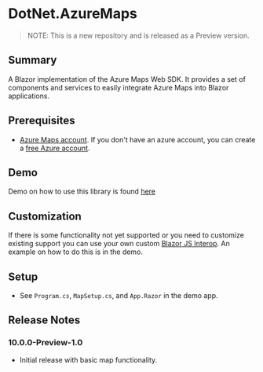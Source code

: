 # DotNet.AzureMaps

> NOTE: This is a new repository and is released as a Preview version.

## Summary
A Blazor implementation of the Azure Maps Web SDK. 
It provides a set of components and services to easily integrate Azure Maps into Blazor applications.

## Prerequisites
- [Azure Maps account](https://learn.microsoft.com/en-us/azure/azure-maps/quick-demo-map-app#create-an-azure-maps-account).
If you don't have an azure account, you can create a [free Azure account](https://azure.microsoft.com/en-us/free/).

## Demo
Demo on how to use this library is found 
[here](https://github.com/marqdouj/dotnet.azuremaps/tree/master/demo/Sandbox)

## Customization
If there is some functionality not yet supported or you need to customize existing support
you can use your own custom [Blazor JS Interop](https://learn.microsoft.com/en-us/aspnet/core/blazor/javascript-interoperability/).
An example on how to do this is in the demo.

## Setup
- See `Program.cs`, `MapSetup.cs`, and `App.Razor` in the demo app.

## Release Notes
### 10.0.0-Preview-1.0
- Initial release with basic map functionality.
